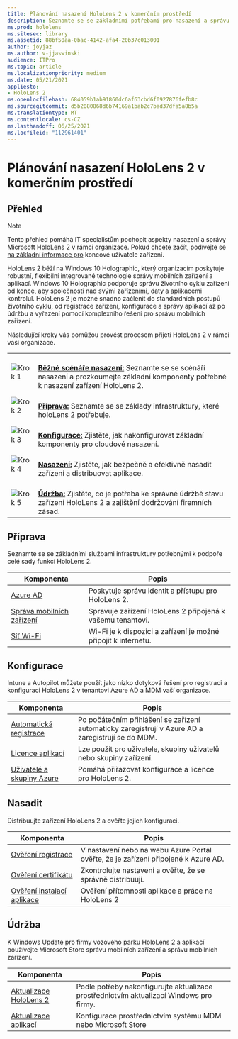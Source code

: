 ```yaml
---
title: Plánování nasazení HoloLens 2 v komerčním prostředí
description: Seznamte se se základními potřebami pro nasazení a správu HoloLens v podnikových prostředích, včetně infrastruktury, Azure Active Directory a správy mobilních zařízení.
ms.prod: hololens
ms.sitesec: library
ms.assetid: 88bf50aa-0bac-4142-afa4-20b37c013001
author: joyjaz
ms.author: v-jjaswinski
audience: ITPro
ms.topic: article
ms.localizationpriority: medium
ms.date: 05/21/2021
appliesto:
- HoloLens 2
ms.openlocfilehash: 684059b1ab91860dc6af63cbd6f0927876fefb8c
ms.sourcegitcommit: d5b2080868d6b74169a1bab2c7bad37dfa5a8b5a
ms.translationtype: MT
ms.contentlocale: cs-CZ
ms.lasthandoff: 06/25/2021
ms.locfileid: "112961401"
---
```

# <a name="planning-hololens-2-deployment-in-a-commercial-environment"></a>Plánování nasazení HoloLens 2 v komerčním prostředí

## <a name="overview"></a>Přehled
> [!NOTE]
> Tento přehled pomáhá IT specialistům pochopit aspekty nasazení a správy Microsoft HoloLens 2 v rámci organizace. Pokud chcete začít, podívejte se [na základní informace pro](hololens2-setup.md) koncové uživatele zařízení.

HoloLens 2 běží na Windows 10 Holographic, který organizacím poskytuje robustní, flexibilní integrované technologie správy mobilních zařízení a aplikací. Windows 10 Holographic podporuje správu životního cyklu zařízení od konce, aby společnosti nad svými zařízeními, daty a aplikacemi kontrolul. HoloLens 2 je možné snadno začlenit do standardních postupů životního cyklu, od registrace zařízení, konfigurace a správy aplikací až po údržbu a vyřazení pomocí komplexního řešení pro správu mobilních zařízení.

Následující kroky vás pomůžou provést procesem přijetí HoloLens 2 v rámci vaší organizace.

| | |
|--|--|
| ![Krok 1](images/1green.png)| <br/> **[Běžné scénáře nasazení:](hololens-requirements.md)** Seznamte se se scénáři nasazení a prozkoumejte základní komponenty potřebné k nasazení zařízení HoloLens 2. |
| ![Krok 2](images/2green.png)| <br/> **[Příprava:](#prepare)** Seznamte se se základy infrastruktury, které holoLens 2 potřebuje. |
| ![Krok 3](images/3green.png) | <br/> **[Konfigurace:](#configure)** Zjistěte, jak nakonfigurovat základní komponenty pro cloudové nasazení. |
| ![Krok 4](images/4green.png) | <br/> **[Nasazení:](#deploy)** Zjistěte, jak bezpečně a efektivně nasadit zařízení a distribuovat aplikace. |
| ![Krok 5](images/5green.png) | <br/> **[Údržba:](#maintain)** Zjistěte, co je potřeba ke správné údržbě stavu zařízení HoloLens 2 a zajištění dodržování firemních zásad. |

## <a name="prepare"></a>Příprava

Seznamte se se základními službami infrastruktury potřebnými k podpoře celé sady funkcí HoloLens 2. 

| Komponenta | Popis |
|-----------|------------|
| [Azure AD](hololens-identity.md) | Poskytuje správu identit a přístupu pro HoloLens 2.  |
| [Správa mobilních zařízení](hololens-mdm-configure.md)| Spravuje zařízení HoloLens 2 připojená k vašemu tenantovi.  |
| [Síť Wi-Fi](hololens-commercial-infrastructure.md)| Wi-Fi je k dispozici a zařízení je možné připojit k internetu.  |

## <a name="configure"></a>Konfigurace

Intune a Autopilot můžete použít jako nízko dotyková řešení pro registraci a konfiguraci HoloLens 2 v tenantovi Azure AD a MDM vaší organizace.

| Komponenta | Popis |
|-----------|------------|
| [Automatická registrace](hololens-enroll-mdm.md#auto-enrollment-in-mdm) | Po počátečním přihlášení se zařízení automaticky zaregistrují v Azure AD a zaregistrují se do MDM.  |
| [Licence aplikací](hololens2-cloud-connected-configure.md#application-licenses)| Lze použít pro uživatele, skupiny uživatelů nebo skupiny zařízení.  |
| [Uživatelé a skupiny Azure](hololens2-cloud-connected-configure.md#azure-users-and-groups) | Pomáhá přiřazovat konfigurace a licence pro HoloLens 2.  |

## <a name="deploy"></a>Nasadit

Distribuujte zařízení HoloLens 2 a ověřte jejich konfiguraci. 

| Komponenta | Popis |
|-----------|------------|
| [Ověření registrace](hololens2-corp-connected-deploy.md#enrollment-validation) | V nastavení nebo na webu Azure Portal ověřte, že je zařízení připojené k Azure AD. |
| [Ověření certifikátu](hololens2-corp-connected-deploy.md#wi-fi-certificate-validation) | Zkontrolujte nastavení a ověřte, že se správně distribuují. |
| [Ověření instalací aplikace](hololens2-corp-connected-deploy.md#validate-lob-app-install) | Ověření přítomnosti aplikace a práce na HoloLens 2 |

## <a name="maintain"></a>Údržba

K Windows Update pro firmy vozového parku HoloLens 2 a aplikací používejte Microsoft Store správu mobilních zařízení a správu mobilních zařízení.

| Komponenta | Popis |
|-----------|------------|
| [Aktualizace HoloLens 2](hololens-updates.md) | Podle potřeby nakonfigurujte aktualizace prostřednictvím aktualizací Windows pro firmy. |
| [Aktualizace aplikací](app-deploy-overview.md) | Konfigurace prostřednictvím systému MDM nebo Microsoft Store
